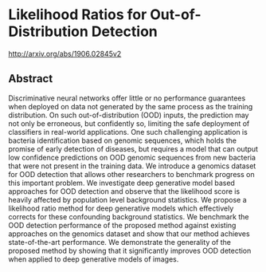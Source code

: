 # Likelihood Ratios for Out-of-Distribution Detection
http://arxiv.org/abs/1906.02845v2
## Abstract
Discriminative neural networks offer little or no performance guarantees when deployed on data not generated by the same process as the training distribution. On such out-of-distribution (OOD) inputs, the prediction may not only be erroneous, but confidently so, limiting the safe deployment of classifiers in real-world applications. One such challenging application is bacteria identification based on genomic sequences, which holds the promise of early detection of diseases, but requires a model that can output low confidence predictions on OOD genomic sequences from new bacteria that were not present in the training data. We introduce a genomics dataset for OOD detection that allows other researchers to benchmark progress on this important problem. We investigate deep generative model based approaches for OOD detection and observe that the likelihood score is heavily affected by population level background statistics. We propose a likelihood ratio method for deep generative models which effectively corrects for these confounding background statistics. We benchmark the OOD detection performance of the proposed method against existing approaches on the genomics dataset and show that our method achieves state-of-the-art performance. We demonstrate the generality of the proposed method by showing that it significantly improves OOD detection when applied to deep generative models of images.